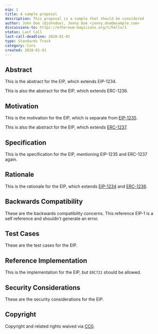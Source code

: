 ```yaml
---
eip: 1
title: A sample proposal
description: This proposal is a sample that should be considered
author: John Doe (@johndoe), Jenny Doe <jenny.doe@example.com>
discussions-to: https://ethereum-magicians.org/t/hello/1
status: Last Call
last-call-deadline: 2020-01-01
type: Standards Track
category: Core
created: 2020-01-01
---
```


## Abstract
This is the abstract for the EIP, which extends EIP-1234.

This is also the abstract for the EIP, which extends ERC-1236.

## Motivation
This is the motivation for the EIP, which is separate from [EIP-1235](./eip-1235.md).

This is also the abstract for the EIP, which extends [ERC-1237](./eip-1237.md).

## Specification
This is the specification for the EIP, mentioning EIP-1235 and ERC-1237 again.

## Rationale
This is the rationale for the EIP, which extends [EIP-1234](./eip-1234.md) and
[ERC-1236](./eip-1236.md).

## Backwards Compatibility
These are the backwards compatibility concerns. This reference EIP-1 is a self
reference and shouldn't generate an error.

## Test Cases
These are the test cases for the EIP.

## Reference Implementation
This is the implementation for the EIP, but `ERC721` should be allowed.

## Security Considerations
These are the security considerations for the EIP.

## Copyright
Copyright and related rights waived via [CC0](../LICENSE.md).
